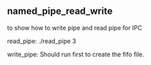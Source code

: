 ## named_pipe_read_write

to show how to write pipe and read pipe for IPC


read_pipe:
    ./read_pipe 3


write_pipe:
    Should run first to create the fifo file.

